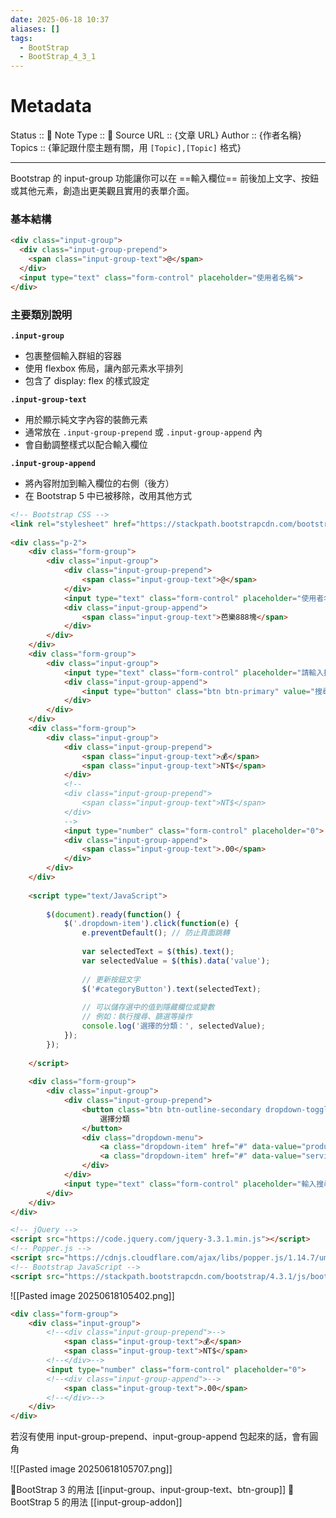 ```yaml
---
date: 2025-06-18 10:37
aliases: []
tags:
  - BootStrap
  - BootStrap_4_3_1
---
```


# Metadata
Status :: 🌱
Note Type :: 📰
Source URL :: {文章 URL}
Author :: {作者名稱}
Topics :: {筆記跟什麼主題有關，用 `[Topic],[Topic]` 格式}

---

Bootstrap 的 input-group 功能讓你可以在 ==輸入欄位== 前後加上文字、按鈕或其他元素，創造出更美觀且實用的表單介面。

### 基本結構

```html
<div class="input-group">
  <div class="input-group-prepend">
    <span class="input-group-text">@</span>
  </div>
  <input type="text" class="form-control" placeholder="使用者名稱">
</div>
```

### 主要類別說明

**`.input-group`**

- 包裹整個輸入群組的容器
- 使用 flexbox 佈局，讓內部元素水平排列
- 包含了 display: flex 的樣式設定

**`.input-group-text`**

- 用於顯示純文字內容的裝飾元素
- 通常放在 `.input-group-prepend` 或 `.input-group-append` 內
- 會自動調整樣式以配合輸入欄位

**`.input-group-append`**

- 將內容附加到輸入欄位的右側（後方）
- 在 Bootstrap 5 中已被移除，改用其他方式

```html
<!-- Bootstrap CSS -->
<link rel="stylesheet" href="https://stackpath.bootstrapcdn.com/bootstrap/4.3.1/css/bootstrap.min.css">
	
<div class="p-2">
	<div class="form-group">
		<div class="input-group">
			<div class="input-group-prepend">
				<span class="input-group-text">@</span>
			</div>
			<input type="text" class="form-control" placeholder="使用者名稱">
			<div class="input-group-append">
				<span class="input-group-text">芭樂888塊</span>
			</div>
		</div>
	</div>
	<div class="form-group">
		<div class="input-group">
			<input type="text" class="form-control" placeholder="請輸入搜尋關鍵字">
			<div class="input-group-append">
				<input type="button" class="btn btn-primary" value="搜尋" />
			</div>
		</div>	
	</div>
	<div class="form-group">
		<div class="input-group">
			<div class="input-group-prepend">
				<span class="input-group-text">💰</span>
				<span class="input-group-text">NT$</span>
			</div>
			<!--
			<div class="input-group-prepend">
				<span class="input-group-text">NT$</span>
			</div>
			-->
			<input type="number" class="form-control" placeholder="0">
			<div class="input-group-append">
				<span class="input-group-text">.00</span>
			</div>
		</div>
	</div>
	
	<script type="text/JavaScript">
	
		$(document).ready(function() {
			$('.dropdown-item').click(function(e) {
				e.preventDefault(); // 防止頁面跳轉
				
				var selectedText = $(this).text();
				var selectedValue = $(this).data('value');
				
				// 更新按鈕文字
				$('#categoryButton').text(selectedText);
				
				// 可以儲存選中的值到隱藏欄位或變數
				// 例如：執行搜尋、篩選等操作
				console.log('選擇的分類：', selectedValue);
			});
		});
	
	</script>
	
	<div class="form-group">
		<div class="input-group">
			<div class="input-group-prepend">
				<button class="btn btn-outline-secondary dropdown-toggle" type="button" data-toggle="dropdown" id="categoryButton">
					選擇分類
				</button>
				<div class="dropdown-menu">
					<a class="dropdown-item" href="#" data-value="product">產品</a>
					<a class="dropdown-item" href="#" data-value="service">服務</a>
				</div>
			</div>
			<input type="text" class="form-control" placeholder="輸入搜尋內容" id="searchInput">
		</div>
	</div>
</div>

<!-- jQuery -->
<script src="https://code.jquery.com/jquery-3.3.1.min.js"></script>
<!-- Popper.js -->
<script src="https://cdnjs.cloudflare.com/ajax/libs/popper.js/1.14.7/umd/popper.min.js"></script>
<!-- Bootstrap JavaScript -->
<script src="https://stackpath.bootstrapcdn.com/bootstrap/4.3.1/js/bootstrap.min.js"></script>
```

![[Pasted image 20250618105402.png]]

```html
<div class="form-group">
	<div class="input-group">
		<!--<div class="input-group-prepend">-->
			<span class="input-group-text">💰</span>
			<span class="input-group-text">NT$</span>
		<!--</div>-->		
		<input type="number" class="form-control" placeholder="0">
		<!--<div class="input-group-append">-->
			<span class="input-group-text">.00</span>
		<!--</div>-->
	</div>
</div>
```

若沒有使用 input-group-prepend、input-group-append 包起來的話，會有圓角

![[Pasted image 20250618105707.png]]

📑BootStrap 3 的用法 [[input-group、input-group-text、btn-group]]
📑BootStrap 5 的用法 [[input-group-addon]]